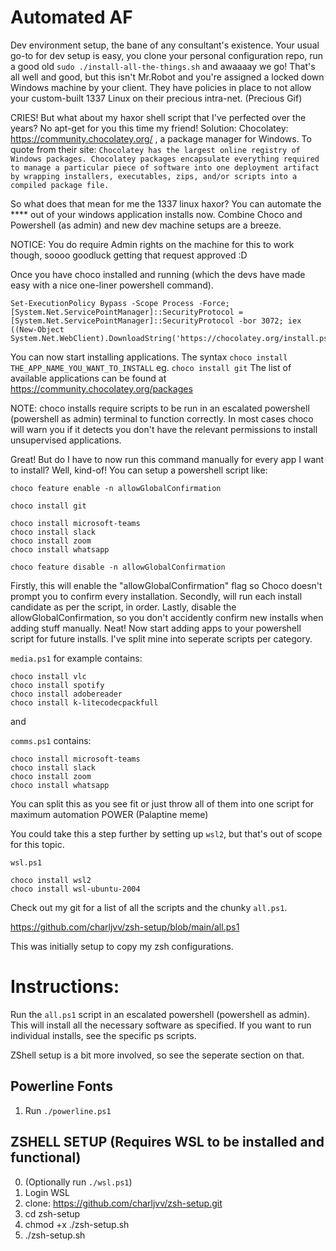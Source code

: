 # Automated AF

Dev environment setup, the bane of any consultant's existence. 
Your usual go-to for dev setup is easy, you clone your personal configuration repo, run a good old `sudo ./install-all-the-things.sh` and awaaaay we go! 
That's all well and good, but this isn't Mr.Robot and you're assigned a locked down Windows machine by your client. They have policies in place to not allow your custom-built 1337 Linux on their precious intra-net. (Precious Gif)

CRIES! But what about my haxor shell script that I've perfected over the years? No apt-get for you this time my friend!
Solution: Chocolatey: https://community.chocolatey.org/ , a package manager for Windows.
To quote from their site: `Chocolatey has the largest online registry of Windows packages. Chocolatey packages encapsulate everything required to manage a particular piece of software into one deployment artifact by wrapping installers, executables, zips, and/or scripts into a compiled package file.`

So what does that mean for me the 1337 linux haxor?
You can automate the **** out of your windows application installs now.
Combine Choco and Powershell (as admin) and new dev machine setups are a breeze.

NOTICE: You do require Admin rights on the machine for this to work though, soooo goodluck getting that request approved :D 

Once you have choco installed and running (which the devs have made easy with a nice one-liner powershell command). 
```
Set-ExecutionPolicy Bypass -Scope Process -Force; [System.Net.ServicePointManager]::SecurityProtocol = [System.Net.ServicePointManager]::SecurityProtocol -bor 3072; iex ((New-Object System.Net.WebClient).DownloadString('https://chocolatey.org/install.ps1'))
```

You can now start installing applications.
The syntax `choco install THE_APP_NAME_YOU_WANT_TO_INSTALL` 
eg. `choco install git`
The list of available applications can be found at https://community.chocolatey.org/packages 

NOTE: choco installs require scripts to be run in an escalated powershell (powershell as admin) terminal to function correctly. In most cases choco will warn you if it detects you don't have the relevant permissions to install unsupervised applications.

Great! But do I have to now run this command manually for every app I want to install? Well, kind-of! 
You can setup a powershell script like:

```
choco feature enable -n allowGlobalConfirmation

choco install git

choco install microsoft-teams
choco install slack
choco install zoom
choco install whatsapp

choco feature disable -n allowGlobalConfirmation
```

Firstly, this will enable the "allowGlobalConfirmation" flag so Choco doesn't prompt you to confirm every installation.
Secondly, will run each install candidate as per the script, in order.
Lastly, disable the allowGlobalConfirmation, so you don't accidently confirm new installs when adding stuff manually.
Neat! Now start adding apps to your powershell script for future installs. I've split mine into seperate scripts per category.

`media.ps1` for example contains:

```
choco install vlc
choco install spotify
choco install adobereader
choco install k-litecodecpackfull
``` 
and 

`comms.ps1` contains:

```
choco install microsoft-teams
choco install slack
choco install zoom
choco install whatsapp
```

You can split this as you see fit or just throw all of them into one script for maximum automation POWER 
(Palaptine meme)

You could take this a step further by setting up `wsl2`, but that's out of scope for this topic.

`wsl.ps1` 

```
choco install wsl2
choco install wsl-ubuntu-2004
```

Check out my git for a list of all the scripts and the chunky `all.ps1`. 

https://github.com/charljvv/zsh-setup/blob/main/all.ps1

This was initially setup to copy my zsh configurations.

# Instructions:
Run the `all.ps1` script in an escalated powershell (powershell as admin).
This will install all the necessary software as specified.
If you want to run individual installs, see the specific ps scripts.

ZShell setup is a bit more involved, so see the seperate section on that.

## Powerline Fonts
1. Run `./powerline.ps1`

## ZSHELL SETUP (Requires WSL to be installed and functional)
0. (Optionally run `./wsl.ps1`)
1. Login WSL
2. clone: https://github.com/charljvv/zsh-setup.git
3. cd zsh-setup
4. chmod +x ./zsh-setup.sh
5. ./zsh-setup.sh



